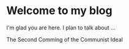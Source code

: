 # Welcome to my blog

I'm glad you are here. I plan to talk about ...

The Second Comming of the Communist Ideal
